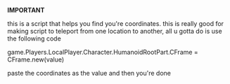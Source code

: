 **IMPORTANT**

this is a script that helps you find you're coordinates. this is really good for making script to teleport from one location to another, all u gotta do is use the following code

game.Players.LocalPlayer.Character.HumanoidRootPart.CFrame = CFrame.new(value)

paste the coordinates as the value and then you're done
